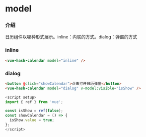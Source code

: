 # model

### 介绍

日历组件以哪种形式展示。inline：内联的方式。dialog：弹窗的方式

### inline

```html
<vue-hash-calendar model="inline" />
```

### dialog

```html
<button @click="showCalendar">点击打开日历弹窗</button>
<vue-hash-calendar model="dialog" v-model:visible="isShow" />
```

```js
<script setup>
import { ref } from 'vue';

const isShow = ref(false);
const showCalendar = () => {
  isShow.value = true;
};
</script>
```
